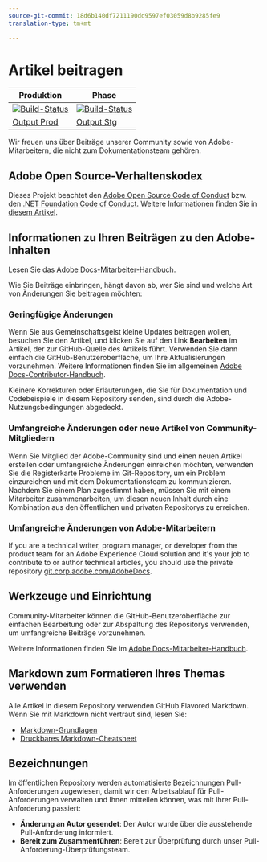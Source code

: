 ```yaml
---
source-git-commit: 18d6b140df7211190dd9597ef03059d8b9285fe9
translation-type: tm+mt

---
```

# Artikel beitragen

| Produktion | Phase |
|---|---|
| [![Build-Status](https://docs.ci.corp.adobe.com/job/media-analytics.en_production/badge/icon)](https://docs.ci.corp.adobe.com/job/media-analytics.en_production/lastBuild) | [![Build-Status](https://docs.ci.corp.adobe.com/job/media-analytics.en_stage/badge/icon)](https://docs.ci.corp.adobe.com/job/media-analytics.en_stage/lastBuild) |
| [Output Prod](https://docs.adobe.com/content/help/de-DE/media-analytics/using/media-overview.html) | [Output Stg](https://docs-stg.corp.adobe.com/content/help/en/media-analytics/using/media-overview.html) |

Wir freuen uns über Beiträge unserer Community sowie von Adobe-Mitarbeitern, die nicht zum Dokumentationsteam gehören.

## Adobe Open Source-Verhaltenskodex

Dieses Projekt beachtet den [Adobe Open Source Code of Conduct](code-of-conduct.md) bzw. den [.NET Foundation Code of Conduct](https://dotnetfoundation.org/code-of-conduct). Weitere Informationen finden Sie in [diesem Artikel](contributing.md).

## Informationen zu Ihren Beiträgen zu den Adobe-Inhalten

Lesen Sie das [Adobe Docs-Mitarbeiter-Handbuch](https://docs.adobe.com/content/help/en/contributor/contributor-guide/introduction.html).

Wie Sie Beiträge einbringen, hängt davon ab, wer Sie sind und welche Art von Änderungen Sie beitragen möchten:

### Geringfügige Änderungen

Wenn Sie aus Gemeinschaftsgeist kleine Updates beitragen wollen, besuchen Sie den Artikel, und klicken Sie auf den Link **Bearbeiten** im Artikel, der zur GitHub-Quelle des Artikels führt. Verwenden Sie dann einfach die GitHub-Benutzeroberfläche, um Ihre Aktualisierungen vorzunehmen. Weitere Informationen finden Sie im allgemeinen [Adobe Docs-Contributor-Handbuch](https://docs.adobe.com/content/help/en/contributor/contributor-guide/introduction.html).

Kleinere Korrekturen oder Erläuterungen, die Sie für Dokumentation und Codebeispiele in diesem Repository senden, sind durch die Adobe-Nutzungsbedingungen abgedeckt.

### Umfangreiche Änderungen oder neue Artikel von Community-Mitgliedern

Wenn Sie Mitglied der Adobe-Community sind und einen neuen Artikel erstellen oder umfangreiche Änderungen einreichen möchten, verwenden Sie die Registerkarte Probleme im Git-Repository, um ein Problem einzureichen und mit dem Dokumentationsteam zu kommunizieren. Nachdem Sie einem Plan zugestimmt haben, müssen Sie mit einem Mitarbeiter zusammenarbeiten, um diesen neuen Inhalt durch eine Kombination aus den öffentlichen und privaten Repositorys zu erreichen.

<!--
If you submit a pull request with significant changes to documentation and code examples, you'll see a message in the pull request asking you to submit an online contribution license agreement (CLA). We need you to complete the online form before we can review your pull request.
-->

### Umfangreiche Änderungen von Adobe-Mitarbeitern

If you are a technical writer, program manager, or developer from the product team for an Adobe Experience Cloud solution and it&#39;s your job to contribute to or author technical articles, you should use the private repository [git.corp.adobe.com/AdobeDocs](https://git.corp.adobe.com/AdobeDocs). <!--Employees from other parts of the Adobe world should use the public repo for minor updates.-->

## Werkzeuge und Einrichtung

Community-Mitarbeiter können die GitHub-Benutzeroberfläche zur einfachen Bearbeitung oder zur Abspaltung des Repositorys verwenden, um umfangreiche Beiträge vorzunehmen.

Weitere Informationen finden Sie im [Adobe Docs-Mitarbeiter-Handbuch](https://docs.adobe.com/content/help/en/contributor/contributor-guide/introduction.html).

## Markdown zum Formatieren Ihres Themas verwenden

Alle Artikel in diesem Repository verwenden GitHub Flavored Markdown. Wenn Sie mit Markdown nicht vertraut sind, lesen Sie:

* [Markdown-Grundlagen](https://help.github.com/articles/markdown-basics/)
* [Druckbares Markdown-Cheatsheet](https://guides.github.com/pdfs/markdown-cheatsheet-online.pdf)

## Bezeichnungen

Im öffentlichen Repository werden automatisierte Bezeichnungen Pull-Anforderungen zugewiesen, damit wir den Arbeitsablauf für Pull-Anforderungen verwalten und Ihnen mitteilen können, was mit Ihrer Pull-Anforderung passiert:

* **Änderung an Autor gesendet**: Der Autor wurde über die ausstehende Pull-Anforderung informiert.
* **Bereit zum Zusammenführen**: Bereit zur Überprüfung durch unser Pull-Anforderung-Überprüfungsteam.



